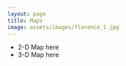 ```yaml
---
layout: page
title: Maps
image: assets/images/florence_1.jpg
---
```


- 2-D Map here
- 3-D Map here
